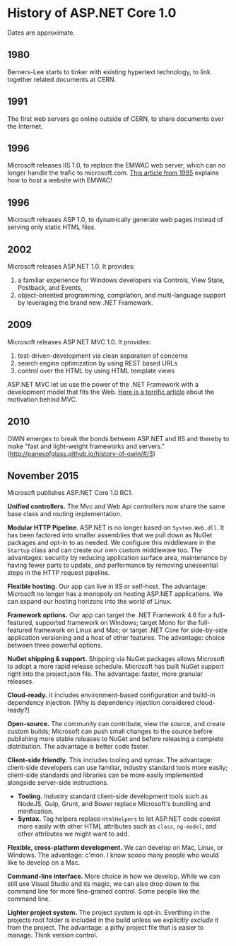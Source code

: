 # History of ASP.NET Core 1.0

Dates are approximate.

## 1980

Berners-Lee starts to tinker with existing hypertext technology, to link together related documents at CERN.

## 1991

The first web servers go online outside of CERN, to share documents over the Internet. 

## 1996

Microsoft releases IIS 1.0, to replace the EMWAC web server, which can no longer handle the trafic to microsoft.com. [This article from 1995][emwac] explains how to host a website with EMWAC!

## 1996

Microsoft releases ASP 1.0, to dynamically generate web pages instead of serving only static HTML files.

## 2002

Microsoft releases ASP.NET 1.0. It provides:

1. a familiar experience for Windows developers via  Controls, View State, Postback, and Events,
1. object-oriented programming, compilation, and multi-language support by leveraging the brand new .NET Framework.

## 2009

Microsoft releases ASP.NET MVC 1.0. It provides: 

1. test-driven-development via clean separation of concerns
1. search engine optimization by using REST based URLs
1. control over the HTML by using HTML template views

ASP.NET MVC let us use the power of the .NET Framework with a development model that fits the Web. [Here is a terrific article][forms-vs-mvc] about the motivation behind MVC.

## 2010

OWIN emerges to break the bonds between ASP.NET and IIS and thereby to make "fast and light-weight frameworks and servers." (http://panesofglass.github.io/history-of-owin/#/3)

## November 2015

Microsoft publishes ASP.NET Core 1.0 RC1.

**Unified controllers.** The Mvc and Web Api controllers now share the same base class and routing implementation. 

**Modular HTTP Pipeline**. ASP.NET is no longer based on `System.Web.dll`. It has been factored into smaller assemblies that we pull down as NuGet packages and opt-in to as needed. We configure this middleware in the `Startup` class and can create our own custom middleware too. The advantages: security by reducing application surface area, maintenance by having fewer parts to update, and performance by removing unessential steps in the HTTP request pipeline. 

**Flexible hosting.** Our app can live in IIS or self-host. The advantage: Microsoft no longer has a monopoly on hosting ASP.NET applications. We can expand our hosting horizons into the world of Linux.

**Framework options.** Our app can target the .NET Framework 4.6 for a full-featured, supported framework on Windows; target Mono for the full-featured framework on Linux and Mac; or target .NET Core for side-by-side application versioning and a host of other features. The advantage: choice between three powerful options.

**NuGet shipping & support.** Shipping via NuGet packages allows Microsoft to adopt a more rapid release schedule. Microsoft has built NuGet support right into the project.json file. The advantage: faster, more granular releases.

**Cloud-ready.** It includes environment-based configuration and build-in dependency injection. [Why is dependency injection considered cloud-ready?]

**Open-source.** The community can contribute, view the source, and create custom builds; Microsoft can push small changes to the source before publishing more stable releases to NuGet and before releasing a complete distribution. The advantage is better code faster.

**Client-side friendly.** This includes tooling and syntax. The advantage: client-side developers can use familiar, industry standard tools more easily; client-side standards and libraries can be more easily implemented alongside server-side instructions.

* **Tooling.** Industry standard client-side development tools such as NodeJS, Gulp, Grunt, and Bower replace Microsoft's bundling and minification.
* **Syntax.** Tag helpers replace `HtmlHelpers` to let ASP.NET code coexist more easily with other HTML attributes such as `class`, `ng-model`, and other attributes we might want to add.

**Flexible, cross-platform development.** We can develop on Mac, Linux, or Windows. The advantage: c'mon. I know soooo many people who would like to develop on a Mac.

**Command-line interface.** More choice in how we develop. While we can still use Visual Studio and its magic, we can also drop down to the command line for more fine-grained control. Some people like the command line.

**Lighter project system.** The project system is opt-in. Everthing in the projects root folder is included in the build unless we explicitly *exclude* it from the project. The advantage: a pithy project file that is easier to manage. Think version control.

[emwac]: http://windowsitpro.com/networking/build-your-own-web-site-less-hour
[forms-vs-mvc]: http://weblogs.asp.net/shijuvarghese/asp-net-mvc-vs-asp-net-web-form